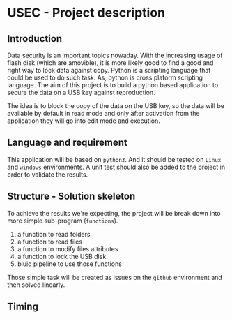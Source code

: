 # USEC - Project description

## Introduction

Data security is an important topics nowaday. With the increasing usage of flash 
disk (which are amovible), it is more likely good to find a good and right way 
to lock data against copy. Python is a scripting language that could be used to 
do such task. As, python is cross plaform scripting language. The aim of this 
project is to build a python based application to secure the data on a USB key 
against reproduction.

The idea is to block the copy of the data on the USB key, so the data will be 
available by default in read mode and only after activation from the application 
they will go into edit mode and execution.

## Language and requirement

This application will be based on `python3`. And it should be tested on `Linux` and 
`windows` environments. A unit test should also be added to the project in 
order to validate the results.

## Structure - Solution skeleton

To achieve the results we're expecting, the project will be break down into more 
simple sub-program (`functions`).

1. a function to read folders
2. a function to read files
3. a function to modify files attributes
4. a function to lock the USB disk
5. bluid  pipeline to use those functions

Those simple task will be created as issues on the `github` environment and then 
solved linearly.

## Timing




